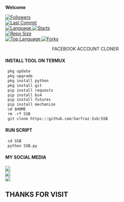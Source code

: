 
____Welcome____


<a href="https://github.com/Sarfraz-Ssb/followers">
<img title="Followers" src="https://img.shields.io/github/followers/Sarfraz-Ssb?label=Followers&color=green&style=flat-square"></a>

<br>
  <a href="https://github.com/Sarfraz-Ssb/termux-style/stargazers/">
  <a href="https://github.com/Sarfraz-Ssb/SSB">
    <img alt="Last Commit" src="https://img.shields.io/github/last-commit/Sarfraz-Ssb/SSB.svg"/>
  </a>
<br>
  <a href="https://github.com/Sarfraz-Ssb/SSB">
    <img alt="Language" src="https://img.shields.io/github/languages/count/Sarfraz-Ssb/SSB.svg"/>
  </a>
  <a href="https://github.com/Sarfraz-Ssb/SSB">
    <img alt="Starts" src="https://img.shields.io/github/stars/Sarfraz-Ssb/SSB.svg"/>
  </a>
<br>
<a href="https://github.com/Sarfraz-Ssb/SSB">
    <img alt="Repo Size" src="https://img.shields.io/github/repo-size/Sarfraz-Ssb/SSB.svg"/>
  </a>
<br>
<a href="https://github.com/Sarfraz-Ssb/SSB">
    <img alt="Top Language" src="https://img.shields.io/github/languages/top/Sarfraz-Ssb/SSB.svg"/> <a                                                                                                        href="https://github.com/Azim-vau/fcpromax">
    <img alt="Forks" src="https://img.shields.io/github/forks/Sarfraz-Ssb/SSB.svg"/>
  </a>
</div>

</br>
<p align="center">
      FACEBOOK ACCOUNT CLONER
</p>
  
#### INSTALL TOOL ON TERMUX
```python
 pkg update
 pkg upgrade
 pkg install python
 pkg install git
 pip install requests
 pip install bs4
 pip install futures
 pip install mechanize
 cd $HOME 
 rm -rf SSB
 git clone https://github.com/Sarfraz-Ssb/SSB
```
#### RUN SCRIPT
```python
 cd SSB
 python SSB.py
```


#### MY SOCIAL MEDIA

[![](https://img.shields.io/badge/Github-black?logo=Github&logoColor=red&labelColor=black)](https://github.com/Sarfraz-Ssb) <br>
[![](https://img.shields.io/badge/Facebook-black?logo=Facebook&logoColor=red&labelColor=blue)](https://www.facebook.com/sarfraz.baloch.07) <br>
[![](https://img.shields.io/badge/Facebook-black?logo=Facebook&logoColor=yellow&labelColor=red)](https://facebook.com/groups/3017062245271082/) <br>

<h2> THANKS FOR VISIT <h2\>

